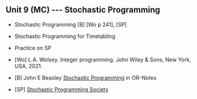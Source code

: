 ## Unit 9 (MC) --- Stochastic Programming


- Stochastic Programming [B] [Wo p 241], [SP]
- Stochastic Programming for Timetabling
- Practice on SP


- [Wo] L.A. Wolsey. Integer programming. John Wiley & Sons, New York, USA, 2021.

- [B] John E Beasley [Stochastic
  Programming](people.brunel.ac.uk/~mastjjb/jeb/or/sp.html) in OR-Notes

- [SP] [Stochastic Programming Society](https://www.stoprog.org/)

